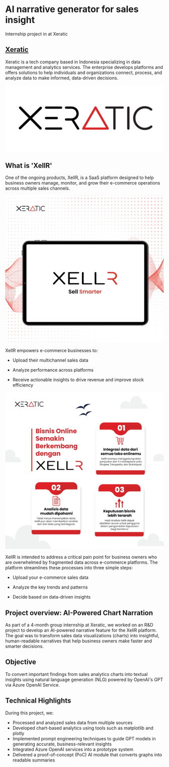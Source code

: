 # AI narrative generator for sales insight
Internship project in at Xeratic

## [Xeratic](https://www.xeratic.com/)
Xeratic is a tech company based in Indonesia specializing in data management and analytics services. The enterprise develops platforms and offers solutions to help individuals and organizations connect, process, and analyze data to make informed, data-driven decisions.

![xeratic logo](https://github.com/harishmuh/AI-narrative-generator-for-sales-insight/blob/main/images/Xeratic%20logo.PNG?raw=true)


## What is 'XellR'

One of the ongoing products, XellR, is a SaaS platform designed to help business owners manage, monitor, and grow their e-commerce operations across multiple sales channels. 

![XellR](https://github.com/harishmuh/AI-narrative-generator-for-sales-insight/blob/main/images/Xeratic%20xellr.PNG?raw=true)

XellR empowers e-commerce businesses to:

* Upload their multichannel sales data

* Analyze performance across platforms

* Receive actionable insights to drive revenue and improve stock efficiency

![xellR](https://github.com/harishmuh/AI-narrative-generator-for-sales-insight/blob/main/images/xellr%20feature.PNG?raw=true)

XellR is intended to address a critical pain point for business owners who are overwhelmed by fragmented data across e-commerce platforms. The platform streamlines these processes into three simple steps:

* Upload your e-commerce sales data

* Analyze the key trends and patterns

* Decide based on data-driven insights

## Project overview: AI-Powered Chart Narration
As part of a 4-month group internship at Xeratic, we worked on an R&D project to develop an AI-powered narrative feature for the XellR platform. The goal was to transform sales data visualizations (charts) into insightful, human-readable narratives that help business owners make faster and smarter decisions.

## Objective
To convert important findings from sales analytics charts into textual insights using natural language generation (NLG) powered by OpenAI's GPT via Azure OpenAI Service.

## Technical Highlights
During this project, we:
* Processed and analyzed sales data from multiple sources 
* Developed chart-based analytics using tools such as matplotlib and plotly
* Implemented prompt engineering techniques to guide GPT models in generating accurate, business-relevant insights
* Integrated Azure OpenAI services into a prototype system
* Delivered a proof-of-concept (PoC) AI module that converts graphs into readable summaries
